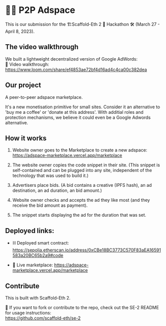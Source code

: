 # 🎺📢 P2P Adspace 

This is our submission for the 🏗Scaffold-Eth 2 💎 Hackathon 🛠 (March 27 - April 8, 2023).

## The video walkthrough

We built a lightweight decentralized version of Google AdWords:  
🎥 Video walkthrough: https://www.loom.com/share/ef4853ae72bf4d16ad4c4ca00c382dea

## Our project
  
A peer-to-peer adspace marketplace.  
  
It's a new monetisation primitive for small sites. Consider it an alternative to  'buy me a coffee' or 'donate at this address'. With additial roles and protection mechanisms, we believe it could even be a Google Adwords alternative. 

## How it works

1. Website owner goes to the Marketplace to create a new adspace: https://adspace-marketplace.vercel.app/marketplace

2. The website owner copies the code snippet in their site. (This snippet is self-contained and can be plugged into any site, independent of the technology that was used to build it.)

3. Advertisers place bids. (A bid contains a creative (IPFS hash), an ad destination, an ad duration, an bid amount.)

4. Website owner checks and accepts the ad they like most (and they receive the bid amount as payment). 

5. The snippet starts displaying the ad for the duration that was set.

## Deployed links:

- ⛓ Deployed smart contract: https://sepolia.etherscan.io/address/0xCBe18BC3773C570F83aEA16591583a20BC65b2a9#code
  
- 🏪 Live marketplace: https://adspace-marketplace.vercel.app/marketplace

## Contribute

This is built with Scaffold-Eth 2.  
  
🤝 If you want to fork or contribute to the repo, check out the SE-2 README for usage instructions:  
https://github.com/scaffold-eth/se-2
